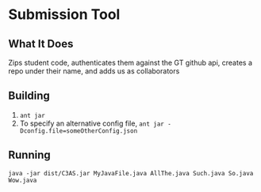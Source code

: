 Submission Tool
============

What It Does
------------
Zips student code, authenticates them against the GT github api, creates a repo under their name, and adds us as collaborators

Building
--------
1. `ant jar`
2. To specify an alternative config file, `ant jar -Dconfig.file=someOtherConfig.json`

Running
-------
`java -jar dist/C3AS.jar MyJavaFile.java AllThe.java Such.java So.java Wow.java`
